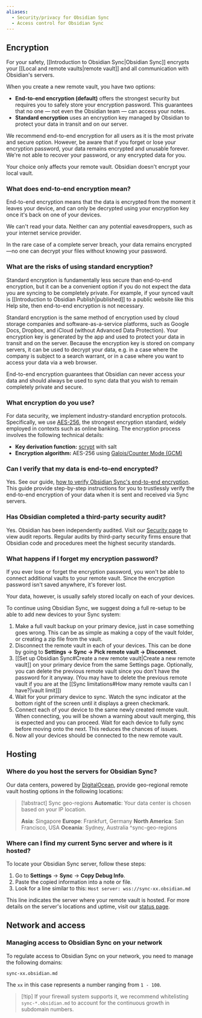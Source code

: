 ```yaml
---
aliases:
  - Security/privacy for Obsidian Sync
  - Access control for Obsidian Sync
---
```

## Encryption

For your safety, [[Introduction to Obsidian Sync|Obsidian Sync]] encrypts your [[Local and remote vaults|remote vault]] and all communication with Obsidian's servers.

When you create a new remote vault, you have two options:

- **End-to-end encryption (default)** offers the strongest security but requires you to safely store your encryption password. This guarantees that no one — not even the Obsidian team — can access your notes.
- **Standard encryption** uses an encryption key managed by Obsidian to protect your data in transit and on our server. 

We recommend end-to-end encryption for all users as it is the most private and secure option. However, be aware that if you forget or lose your encryption password, your data remains encrypted and unusable forever. We're not able to recover your password, or any encrypted data for you.

Your choice only affects your remote vault. Obsidian doesn't encrypt your local vault.

### What does end-to-end encryption mean?

End-to-end encryption means that the data is encrypted from the moment it leaves your device, and can only be decrypted using your encryption key once it's back on one of your devices.

We can't read your data. Neither can any potential eavesdroppers, such as your internet service provider.

In the rare case of a complete server breach, your data remains encrypted—no one can decrypt your files without knowing your password.

### What are the risks of using standard encryption?

Standard encryption is fundamentally less secure than end-to-end encryption, but it can be a convenient option if you do not expect the data you are syncing to be completely private. For example, if your synced vault is [[Introduction to Obsidian Publish|published]] to a public website like this Help site, then end-to-end encryption is not necessary.

Standard encryption is the same method of encryption used by cloud storage companies and software-as-a-service platforms, such as Google Docs, Dropbox, and iCloud (without Advanced Data Protection). Your encryption key is generated by the app and used to protect your data in transit and on the server. Because the encryption key is stored on company servers, it can be used to decrypt your data, e.g. in a case where the company is subject to a search warrant, or in a case where you want to access your data via a web browser.

End-to-end encryption guarantees that Obsidian can never access your data and should always be used to sync data that you wish to remain completely private and secure.

### What encryption do you use?

For data security, we implement industry-standard encryption protocols. Specifically, we use [AES-256](https://www.nist.gov/publications/advanced-encryption-standard-aes-0), the strongest encryption standard, widely employed in contexts such as online banking. The encryption process involves the following technical details:

- **Key derivation function:** [scrypt](https://en.wikipedia.org/wiki/Scrypt) with salt
- **Encryption algorithm:** AES-256 using [Galois/Counter Mode (GCM)](https://en.wikipedia.org/wiki/Galois/Counter_Mode)

### Can I verify that my data is end-to-end encrypted?

Yes. See our guide, [how to verify Obsidian Sync's end-to-end encryption](https://obsidian.md/blog/verify-obsidian-sync-encryption/). This guide provide step-by-step instructions for you to trustlessly verify the end-to-end encryption of your data when it is sent and received via Sync servers.

### Has Obsidian completed a third-party security audit?

Yes. Obsidian has been independently audited. Visit our [Security page](https://obsidian.md/security) to view audit reports. Regular audits by third-party security firms ensure that Obsidian code and procedures meet the highest security standards.

### What happens if I forget my encryption password?

If you ever lose or forget the encryption password, you won't be able to connect additional vaults to your remote vault. Since the encryption password isn't saved anywhere, it's forever lost.

Your data, however, is usually safely stored locally on each of your devices.

To continue using Obsidian Sync, we suggest doing a full re-setup to be able to add new devices to your Sync system:

1. Make a full vault backup on your primary device, just in case something goes wrong. This can be as simple as making a copy of the vault folder, or creating a zip file from the vault.
2. Disconnect the remote vault in each of your devices. This can be done by going to **Settings → Sync → Pick remote vault → Disconnect**.
3. [[Set up Obsidian Sync#Create a new remote vault|Create a new remote vault]] on your primary device from the same Settings page. Optionally, you can delete the previous remote vault since you don't have the password for it anyway. (You may have to delete the previous remote vault if you are at the [[Sync limitations#How many remote vaults can I have?|vault limit]])
4. Wait for your primary device to sync. Watch the sync indicator at the bottom right of the screen until it displays a green checkmark.
5. Connect each of your device to the same newly created remote vault. When connecting, you will be shown a warning about vault merging, this is expected and you can proceed. Wait for each device to fully sync before moving onto the next. This reduces the chances of issues.
6. Now all your devices should be connected to the new remote vault.

## Hosting
### Where do you host the servers for Obsidian Sync?

Our data centers, powered by [DigitalOcean](https://www.digitalocean.com), provide geo-regional remote vault hosting options in the following locations:

> [!abstract] Sync geo-regions
> **Automatic**: Your data center is chosen based on your IP location.
> 
> **Asia**: Singapore
> **Europe**: Frankfurt, Germany
> **North America**: San Francisco, USA 
> **Oceania**: Sydney, Australia
^sync-geo-regions

### Where can I find my current Sync server and where is it hosted?

To locate your Obsidian Sync server, follow these steps:
1. Go to **Settings** → **Sync** → **Copy Debug Info**.
2. Paste the copied information into a note or file.
3. Look for a line similar to this: `Host server: wss://sync-xx.obsidian.md`

This line indicates the server where your remote vault is hosted. For more details on the server's locations and uptime, visit our [status page](https://status.obsidian.md/).

## Network and access

### Managing access to Obsidian Sync on your network

To regulate access to Obsidian Sync on your network, you need to manage the following domains:

`sync-xx.obsidian.md`

The `xx` in this case represents a number ranging from `1 - 100`.

> [!tip] If your firewall system supports it, we recommend whitelisting `sync-*.obsidian.md` to account for the continuous growth in subdomain numbers.
